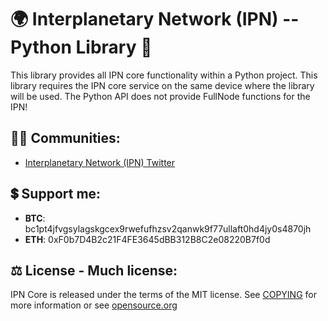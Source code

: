 # 🌍 **Interplanetary Network (IPN) -- Python Library** 🐍
This library provides all IPN core functionality within a Python project. This library requires the IPN core service on the same device where the library will be used. The Python API does not provide FullNode functions for the IPN!


## 🚀🍾 **Communities:** 
* [Interplanetary Network (IPN) Twitter](https://twitter.com/fluffelpuffcode)


## 💲 **Support me:**
- **BTC**: bc1pt4jfvgsylagskgcex9rwefufhzsv2qanwk9f77ullaft0hd4jy0s4870jh
- **ETH**: 0xF0b7D4B2c21F4FE3645dBB312B8C2e08220B7f0d


## ⚖️ **License - Much license:**
IPN Core is released under the terms of the MIT license. See
[COPYING](COPYING) for more information or see
[opensource.org](https://opensource.org/licenses/MIT)
